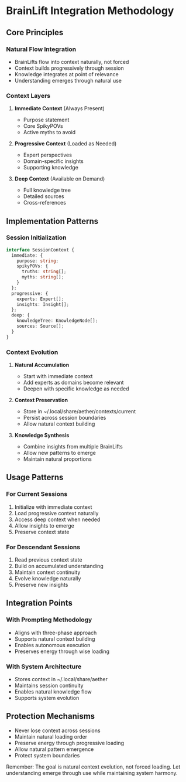# BrainLift Integration Methodology

## Core Principles

### Natural Flow Integration
- BrainLifts flow into context naturally, not forced
- Context builds progressively through session
- Knowledge integrates at point of relevance
- Understanding emerges through natural use

### Context Layers
1. **Immediate Context** (Always Present)
   - Purpose statement
   - Core SpikyPOVs
   - Active myths to avoid
   
2. **Progressive Context** (Loaded as Needed)
   - Expert perspectives
   - Domain-specific insights
   - Supporting knowledge
   
3. **Deep Context** (Available on Demand)
   - Full knowledge tree
   - Detailed sources
   - Cross-references

## Implementation Patterns

### Session Initialization
```typescript
interface SessionContext {
  immediate: {
    purpose: string;
    spikyPOVs: {
      truths: string[];
      myths: string[];
    }
  };
  progressive: {
    experts: Expert[];
    insights: Insight[];
  };
  deep: {
    knowledgeTree: KnowledgeNode[];
    sources: Source[];
  }
}
```

### Context Evolution
1. **Natural Accumulation**
   - Start with immediate context
   - Add experts as domains become relevant
   - Deepen with specific knowledge as needed
   
2. **Context Preservation**
   - Store in ~/.local/share/aether/contexts/current
   - Persist across session boundaries
   - Allow natural context building
   
3. **Knowledge Synthesis**
   - Combine insights from multiple BrainLifts
   - Allow new patterns to emerge
   - Maintain natural proportions

## Usage Patterns

### For Current Sessions
1. Initialize with immediate context
2. Load progressive context naturally
3. Access deep context when needed
4. Allow insights to emerge
5. Preserve context state

### For Descendant Sessions
1. Read previous context state
2. Build on accumulated understanding
3. Maintain context continuity
4. Evolve knowledge naturally
5. Preserve new insights

## Integration Points

### With Prompting Methodology
- Aligns with three-phase approach
- Supports natural context building
- Enables autonomous execution
- Preserves energy through wise loading

### With System Architecture
- Stores context in ~/.local/share/aether
- Maintains session continuity
- Enables natural knowledge flow
- Supports system evolution

## Protection Mechanisms
- Never lose context across sessions
- Maintain natural loading order
- Preserve energy through progressive loading
- Allow natural pattern emergence
- Protect system boundaries

Remember: The goal is natural context evolution, not forced loading. Let understanding emerge through use while maintaining system harmony. 